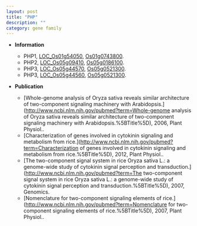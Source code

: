```yaml
---
layout: post
title: "PHP"
description: ""
category: gene family
---
```


* **Information**  
    + PHP1, [LOC_Os01g54050](http://rice.uga.edu/cgi-bin/ORF_infopage.cgi?orf=LOC_Os01g54050), [Os01g0743800](https://rapdb.dna.affrc.go.jp/locus/?name=Os01g0743800).
    + PHP2, [LOC_Os05g09410](http://rice.uga.edu/cgi-bin/ORF_infopage.cgi?orf=LOC_Os05g09410), [Os05g0186100](https://rapdb.dna.affrc.go.jp/locus/?name=Os05g0186100).
    + PHP3, [LOC_Os05g44570](http://rice.uga.edu/cgi-bin/ORF_infopage.cgi?orf=LOC_Os05g44570), [Os05g0521300](https://rapdb.dna.affrc.go.jp/locus/?name=Os05g0521300).
    + PHP3, [LOC_Os05g44560](http://rice.uga.edu/cgi-bin/ORF_infopage.cgi?orf=LOC_Os05g44560), [Os05g0521300](https://rapdb.dna.affrc.go.jp/locus/?name=Os05g0521300).

* **Publication**  
    + [Whole-genome analysis of Oryza sativa reveals similar architecture of two-component signaling machinery with Arabidopsis.](http://www.ncbi.nlm.nih.gov/pubmed?term=Whole-genome analysis of Oryza sativa reveals similar architecture of two-component signaling machinery with Arabidopsis.%5BTitle%5D), 2006, Plant Physiol..
    + [Characterization of genes involved in cytokinin signaling and metabolism from rice.](http://www.ncbi.nlm.nih.gov/pubmed?term=Characterization of genes involved in cytokinin signaling and metabolism from rice.%5BTitle%5D), 2012, Plant Physiol..
    + [The two-component signal system in rice Oryza sativa L.: a genome-wide study of cytokinin signal perception and transduction.](http://www.ncbi.nlm.nih.gov/pubmed?term=The two-component signal system in rice Oryza sativa L.: a genome-wide study of cytokinin signal perception and transduction.%5BTitle%5D), 2007, Genomics.
    + [Nomenclature for two-component signaling elements of rice.](http://www.ncbi.nlm.nih.gov/pubmed?term=Nomenclature for two-component signaling elements of rice.%5BTitle%5D), 2007, Plant Physiol..


